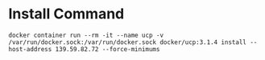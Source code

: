# Install Command

    docker container run --rm -it --name ucp -v /var/run/docker.sock:/var/run/docker.sock docker/ucp:3.1.4 install --host-address 139.59.82.72 --force-minimums

